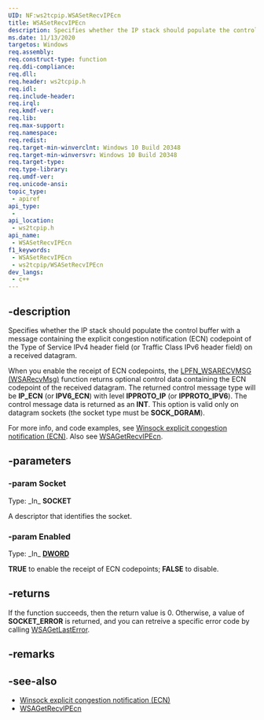 ```yaml
---
UID: NF:ws2tcpip.WSASetRecvIPEcn
title: WSASetRecvIPEcn
description: Specifies whether the IP stack should populate the control buffer with a message containing the explicit congestion notification (ECN) codepoint of the Type of Service IPv4 header field (or Traffic Class IPv6 header field) on a received datagram.
ms.date: 11/13/2020
targetos: Windows
req.assembly: 
req.construct-type: function
req.ddi-compliance: 
req.dll: 
req.header: ws2tcpip.h
req.idl: 
req.include-header: 
req.irql: 
req.kmdf-ver: 
req.lib: 
req.max-support: 
req.namespace: 
req.redist: 
req.target-min-winverclnt: Windows 10 Build 20348
req.target-min-winversvr: Windows 10 Build 20348
req.target-type: 
req.type-library: 
req.umdf-ver: 
req.unicode-ansi: 
topic_type:
 - apiref
api_type:
 - 
api_location:
 - ws2tcpip.h
api_name:
 - WSASetRecvIPEcn
f1_keywords:
 - WSASetRecvIPEcn
 - ws2tcpip/WSASetRecvIPEcn
dev_langs:
 - c++
---
```


## -description

Specifies whether the IP stack should populate the control buffer with a message containing the explicit congestion notification (ECN) codepoint of the Type of Service IPv4 header field (or Traffic Class IPv6 header field) on a received datagram.

When you enable the receipt of ECN codepoints, the [LPFN_WSARECVMSG (WSARecvMsg)](/windows/win32/api/mswsock/nc-mswsock-lpfn_wsarecvmsg) function returns optional control data containing the ECN codepoint of the received datagram. The returned control message type will be **IP_ECN** (or **IPV6_ECN**) with level **IPPROTO_IP** (or **IPPROTO_IPV6**). The control message data is returned as an **INT**. This option is valid only on datagram sockets (the socket type must be **SOCK_DGRAM**).

For more info, and code examples, see [Winsock explicit congestion notification (ECN)](/windows/win32/winsock/winsock-ecn). Also see [WSAGetRecvIPEcn](/windows/win32/api/ws2tcpip/nf-ws2tcpip-wsagetrecvipecn).

## -parameters

### -param Socket

Type: \_In\_ **SOCKET**

A descriptor that identifies the socket.

### -param Enabled

Type: \_In\_ **[DWORD](/windows/win32/winprog/windows-data-types)**

**TRUE** to enable the receipt of ECN codepoints; **FALSE** to disable.

## -returns

If the function succeeds, then the return value is 0. Otherwise, a value of **SOCKET_ERROR** is returned, and you can retreive a specific error code by calling 
[WSAGetLastError](/windows/desktop/api/winsock/nf-winsock-wsagetlasterror).

## -remarks

## -see-also

* [Winsock explicit congestion notification (ECN)](/windows/win32/winsock/winsock-ecn)
* [WSAGetRecvIPEcn](/windows/win32/api/ws2tcpip/nf-ws2tcpip-wsagetrecvipecn)
